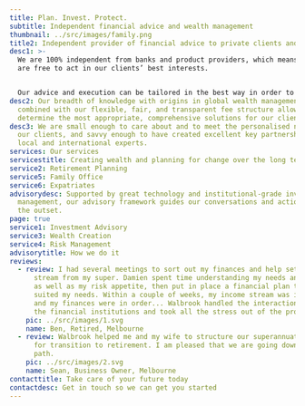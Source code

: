 ```yaml
---
title: Plan. Invest. Protect.
subtitle: Independent financial advice and wealth management
thumbnail: ../src/images/family.png
title2: Independent provider of financial advice to private clients and their families
desc1: >-
  We are 100% independent from banks and product providers, which means that we
  are free to act in our clients’ best interests. 


  Our advice and execution can be tailored in the best way in order to meet your investment objectives and to realise your vision.
desc2: Our breadth of knowledge with origins in global wealth management,
  combined with our flexible, fair, and transparent fee structure allows us to
  determine the most appropriate, comprehensive solutions for our clients.
desc3: We are small enough to care about and to meet the personalised needs of
  our clients, and savvy enough to have created excellent key partnerships with
  local and international experts.
services: Our services
servicestitle: Creating wealth and planning for change over the long term
service2: Retirement Planning
service5: Family Office
service6: Expatriates
advisorydesc: Supported by great technology and institutional-grade investment
  management, our advisory framework guides our conversations and actions from
  the outset.
page: true
service1: Investment Advisory
service3: Wealth Creation
service4: Risk Management
advisorytitle: How we do it
reviews:
  - review: I had several meetings to sort out my finances and help set up an income
      stream from my super. Damien spent time understanding my needs and wants
      as well as my risk appetite, then put in place a financial plan that
      suited my needs. Within a couple of weeks, my income stream was in place
      and my finances were in order... Walbrook handled the interactions with
      the financial institutions and took all the stress out of the process.
    pic: ../src/images/1.svg
    name: Ben, Retired, Melbourne
  - review: Walbrook helped me and my wife to structure our superannuation and allow
      for transition to retirement. I am pleased that we are going down a safe
      path.
    pic: ../src/images/2.svg
    name: Sean, Business Owner, Melbourne
contacttitle: Take care of your future today
contactdesc: Get in touch so we can get you started
---
```

